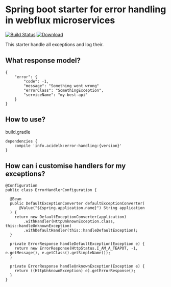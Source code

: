 # Spring boot starter for error handling in webflux microservices
[![Build Status](https://travis-ci.com/acidelk/error-handling.svg?branch=master)](https://travis-ci.com/acidelk/error-handling)
 [ ![Download](https://api.bintray.com/packages/acidelk/maven/error-handling/images/download.svg?version=0.1.1) ](https://bintray.com/acidelk/maven/error-handling/0.1.1/link)

This starter handle all exceptions and log their.

## What response model?
```
{
    "error": {
        "code": -1,
        "message": "Something went wrong"
        "errorClass": "SomethingException",
        "serviceName": "my-best-api"
    }
}
```

## How to use?
build.gradle
```
dependencies {
    compile 'info.acidelk:error-handling:{version}'
}

```
## How can i customise handlers for my exceptions?
```
@Configuration
public class ErrorHandlerConfiguration {

  @Bean
  public DefaultExceptionConverter defaultExceptionConverter(
      @Value("${spring.application.name}") String application
  ) {
    return new DefaultExceptionConverter(application)
        .withHandler(HttpUnknownException.class, this::handleUnknownException)
        .withDefaultHandler(this::handleDefaultException);
  }

  private ErrorResponse handleDefaultException(Exception e) {
    return new ErrorResponse(HttpStatus.I_AM_A_TEAPOT, -1, e.getMessage(), e.getClass().getSimpleName());
  }

  private ErrorResponse handleUnknownException(Exception e) {
    return ((HttpUnknownException) e).getErrorResponse();
  }
}
```
